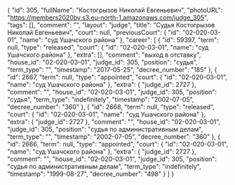 {
    "id": 305,
    "fullName": "Костогрызов Николай Евгеньевич",
    "photoURL": "https://members2020by.s3.eu-north-1.amazonaws.com/judge_305",
    "tags": [],
    "comment": "",
    "layout": "judge",
    "title": "Судья Костогрызов Николай Евгеньевич",
    "court": null,
    "previousCourt": {
        "id": "02-020-03-01",
        "name": "суд Ушачского района"
    },
    "career": [
        {
            "id": 59397,
            "term": null,
            "type": "released",
            "court": {
                "id": "02-020-03-01",
                "name": "суд Ушачского района"
            },
            "extra": [],
            "comment": "выход в отставку",
            "house_id": "02-020-03-01",
            "judge_id": 305,
            "position": "судья",
            "term_type": "",
            "timestamp": "2017-05-25",
            "decree_number": "185"
        },
        {
            "id": 2667,
            "term": null,
            "type": "appointed",
            "court": {
                "id": "02-020-03-01",
                "name": "суд Ушачского района"
            },
            "extra": {
                "judge_id": 2727
            },
            "comment": "",
            "house_id": "02-020-03-01",
            "judge_id": 305,
            "position": "судья",
            "term_type": "indefinitely",
            "timestamp": "2002-07-05",
            "decree_number": "360"
        },
        {
            "id": 2668,
            "term": null,
            "type": "released",
            "court": {
                "id": "02-020-03-01",
                "name": "суд Ушачского района"
            },
            "extra": {
                "judge_id": 2727
            },
            "comment": "",
            "house_id": "02-020-03-01",
            "judge_id": 305,
            "position": "судья по административным делам",
            "term_type": "",
            "timestamp": "2002-07-05",
            "decree_number": "360"
        },
        {
            "id": 2666,
            "term": null,
            "type": "appointed",
            "court": {
                "id": "02-020-03-01",
                "name": "суд Ушачского района"
            },
            "extra": {
                "judge_id": 2727
            },
            "comment": "",
            "house_id": "02-020-03-01",
            "judge_id": 305,
            "position": "судья по административным делам",
            "term_type": "indefinitely",
            "timestamp": "1999-08-27",
            "decree_number": "498"
        }
    ]
}